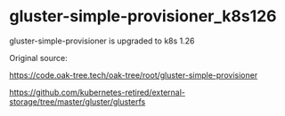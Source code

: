 # gluster-simple-provisioner_k8s126

gluster-simple-provisioner is upgraded to k8s 1.26

Original source:

https://code.oak-tree.tech/oak-tree/root/gluster-simple-provisioner

https://github.com/kubernetes-retired/external-storage/tree/master/gluster/glusterfs
